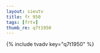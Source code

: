 ```yaml
--- 
layout: sieutv
title: fr 950
tags: [frtv]
thumb_re: q7t1950
---
```

{% include tvadv key="q7t1950" %} 
